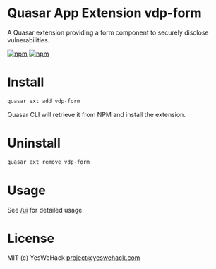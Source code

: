 # Quasar App Extension vdp-form

A Quasar extension providing a form component to securely disclose vulnerabilities.

[![npm](https://img.shields.io/npm/v/quasar-app-extension-vdp-form.svg?label=quasar-app-extension-vdp-form)](https://www.npmjs.com/package/quasar-app-extension-vdp-form)
[![npm](https://img.shields.io/npm/dt/quasar-app-extension-vdp-form.svg)](https://www.npmjs.com/package/quasar-app-extension-vdp-form)

# Install
```bash
quasar ext add vdp-form
```
Quasar CLI will retrieve it from NPM and install the extension.

# Uninstall
```bash
quasar ext remove vdp-form
```

# Usage
See [/ui](../ui) for detailed usage.

# License
MIT (c) YesWeHack project@yeswehack.com
